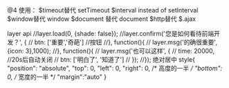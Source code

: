 @4 使用：
   $timeout替代 setTimeout
   $interval instead of setInterval
   $window替代 window
   $document 替代 document
   $http替代 $.ajax

layer api
  //layer.load(0, {shade: false});
 //layer.confirm('您是如何看待前端开发？', {
        //    btn: ['重要','奇葩'] //按钮
        //}, function(){
        //    layer.msg('的确很重要', {icon: 3},1000);
        //}, function(){
        //    layer.msg('也可以这样', {
        //        time: 20000, //20s后自动关闭
        //        btn: ['明白了', '知道了']
        //    });
        //});
 绝对居中
        style{
                "position": "absolute",
                "top": 0,
                "left": 0,
                "right": 0, /* 高度的一半 */
                "bottom": 0, /* 宽度的一半 */
                 "margin":"auto"
        }
